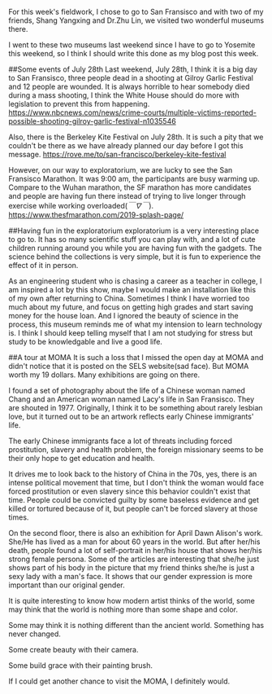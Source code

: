 For this week's fieldwork, I chose to go to San Fransisco and with two of my friends, Shang Yangxing and Dr.Zhu Lin, we visited two wonderful museums there. 

I went to these two museums last weekend since I have to go to Yosemite this weekend, so I think I should write this done as my blog post this week.

##Some events of July 28th
Last weekend, July 28th, I think it is a big day to San Fransisco, three people dead in a shooting at Gilroy Garlic Festival and 12 people are wounded. It is always horrible to hear somebody died during a mass shooting, I think the White House should do more with legislation to prevent this from happening.
https://www.nbcnews.com/news/crime-courts/multiple-victims-reported-possible-shooting-gilroy-garlic-festival-n1035546

Also, there is the Berkeley Kite Festival on July 28th. It is such a pity that we couldn't be there as we have already planned our day before I got this message.
https://rove.me/to/san-francisco/berkeley-kite-festival

However, on our way to exploratorium, we are lucky to see the San Fransisco Marathon. It was 9:00 am, the participants are busy warming up. Compare to the Wuhan marathon, the SF marathon has more candidates and people are having fun there instead of trying to live longer through exercise while working overloaded(*￣∇￣*).
https://www.thesfmarathon.com/2019-splash-page/

##Having fun in the exploratorium
exploratorium is a very interesting place to go to. It has so many scientific stuff you can play with, and a lot of cute children running around you while you are having fun with the gadgets. The science behind the collections is very simple, but it is fun to experience the effect of it in person.

As an engineering student who is chasing a career as a teacher in college, I am inspired a lot by this show, maybe I would make an installation like this of my own after returning to China.
Sometimes I think I have worried too much about my future, and focus on getting high grades and start saving money for the house loan. And I ignored the beauty of science in the process, this museum reminds me of what my intension to learn technology is. I think I should keep telling myself that I am not studying for stress but study to be knowledgable and live a good life.

##A tour at MOMA 
It is such a loss that I missed the open day at MOMA and didn't notice that it is posted on the SELS website(sad face). But MOMA worth my 19 dollars. Many exhibitions are going on there. 

I found a set of photography about the life of a Chinese woman named Chang and an American woman named Lacy's life in San Fransisco. They are shouted in 1977. Originally, I think it to be something about rarely lesbian love, but it turned out to be an artwork reflects early Chinese immigrants' life.

The early Chinese immigrants face a lot of threats including forced prostitution, slavery and health problem, the foreign missionary seems to be their only hope to get education and health.

It drives me to look back to the history of China in the 70s, yes, there is an intense political movement that time, but I don't think the woman would face forced prostitution or even slavery since this behavior couldn't exist that time. People could be convicted guilty by some baseless evidence and get killed or tortured because of it, but people can't be forced slavery at those times.

On the second floor, there is also an exhibition for April Dawn Alison's work. She/He has lived as a man for about 60 years in the world. But after her/his death, people found a lot of self-portrait in her/his house that shows her/his strong female persona. Some of the articles are interesting that she/he just shows part of his body in the picture that my friend thinks she/he is just a sexy lady with a man's face. It shows that our gender expression is more important than our original gender.

It is quite interesting to know how modern artist thinks of the world, some may think that the world is nothing more than some shape and color.

Some may think it is nothing different than the ancient world. Something has never changed.

Some create beauty with their camera.

Some build grace with their painting brush.

If I could get another chance to visit the MOMA, I definitely would.




